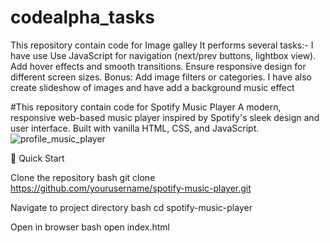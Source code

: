 # codealpha_tasks
This repository contain code for Image galley 
It performs several tasks:-
I have use Use JavaScript for navigation (next/prev buttons, lightbox view).
Add hover effects and smooth transitions.
Ensure responsive design for different screen sizes.
Bonus: Add image filters or categories.
I have also create slideshow of images and have add a background music effect

#This repository contain code for Spotify Music Player
A modern, responsive web-based music player inspired by Spotify's sleek design and user interface. Built with vanilla HTML, CSS, and JavaScript.
![profile_music_player](https://github.com/user-attachments/assets/7f569540-76b4-4aad-bcba-c6d193677494)

🚀 Quick Start

Clone the repository
bash
git clone https://github.com/yourusername/spotify-music-player.git

Navigate to project directory
bash
cd spotify-music-player

Open in browser
bash
open index.html

